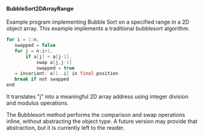 #### BubbleSort2DArrayRange
Example program implementing Bubble Sort on a specified range in a 2D object array.
This example implements a traditional bubblesort algorithm.

```Java
for i = 1:n,
   swapped = false
   for j = n:i+1, 
       if a[j] < a[j-1], 
           swap a[j,j-1]
           swapped = true
   → invariant: a[1..i] in final position
   break if not swapped
end
```
 
It translates "j" into a meaningful 2D array address using integer division and modulus operations.

The Bubblesort method performs the comparison and swap operations inline, without abstracting the object type.
A future version may provide that abstraction, but it is currently left to the reader.
